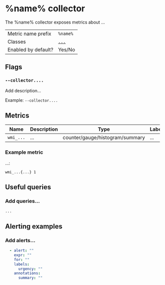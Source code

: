 # %name% collector

The %name% collector exposes metrics about ...

|||
-|-
Metric name prefix  | `%name%`
Classes             | [`...`](https://msdn.microsoft.com/en-us/library/...)
Enabled by default? | Yes/No

## Flags

### `--collector....`

Add description...

Example: `--collector....`

## Metrics

Name | Description | Type | Labels
-----|-------------|------|-------
`wmi_...` | ... | counter/gauge/histogram/summary | ...

### Example metric

...:

`wmi_...{...} 1`

## Useful queries
### Add queries...

`...`

## Alerting examples
### Add alerts...

```yaml
  - alert: ""
    expr: ""
    for: ""
    labels:
      urgency: ""
    annotations:
      summary: ""
```
